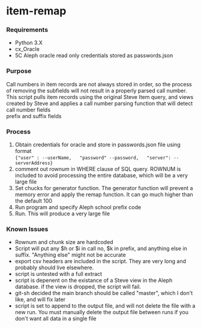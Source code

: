 # item-remap
### Requirements
* Python 3.X
* cx_Oracle 
* 5C Aleph oracle read only credentials stored as passwords.json  

### Purpose
Call numbers in item records are not always stored in order, so the process of removing the subfields will not result in a properly parsed call number.  
This script pulls item records using the original Steve Item query, and views created by Steve and applies a call number parsing function that will detect call number fields  
prefix and suffix fields  

### Process
1) Obtain credentials for oracle and store in passwords.json file using format  
    `{"user" : --userName,  
    "password" --password,  
    "server": -- serverAddress}`
2)  comment out rownum in WHERE clause of SQL query. ROWNUM is included to avoid processing the entire database, which will be a very large file
3) Set chucks for generator function.  The generator function will prevent a memory error and apply the remap function.  It can go much higher than the default 100
4) Run program and specify Aleph school prefix code
5)  Run.  This will produce a very large file

### Known Issues
* Rownum and chunk size are hardcoded
* Script will put any $h or $i in call no, $k in prefix, and anything else in suffix.  "Anything else" might not be accurate
* export csv headers are included in the script.  They are very long and probably should live elsewhere.
* script is untested with a full extract 
* script is depenent on the existance of a Steve view in the Aleph database.  if the view is dropped, the script will fail.  
* git-sh decided the main branch should be called "master", which I don't like, and will fix later
* script is set to append to the output file, and will not delete the file with a new run.  You must manually delete the output file between runs if you don't want all data in a single file

